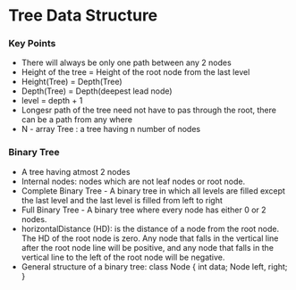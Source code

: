 # Tree Data Structure

### Key Points

 - There will always be only one path between any 2 nodes
 - Height of the tree =  Height of the root node from the last level
 - Height(Tree) = Depth(Tree)
 - Depth(Tree) = Depth(deepest lead node)
 - level = depth + 1
 - Longesr path of the tree need not have to pas through the root, there can be a path from any where
 - N - array Tree : a tree having n number of nodes

### Binary Tree
- A tree having atmost 2 nodes
- Internal nodes: nodes which are not leaf nodes or root node.
- Complete Binary Tree - A binary tree in which all levels are filled except the last level and the last level is filled from left to right
- Full Binary Tree - A binary tree where every node has either 0 or 2 nodes.
- horizontalDistance (HD): is the distance of a node from the root node. The HD of the root node is zero. Any node that falls in the vertical line after the root node line will be positive, and any node that falls in the vertical line to the left of the root node will be negative.
- General structure of a binary tree:
  class Node {
    int data;
    Node left, right;
  }

  
